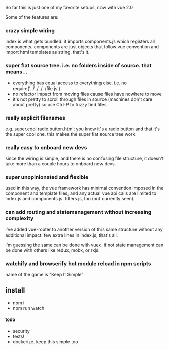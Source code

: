 So far this is just one of my favorite setups, now with vue 2.0

Some of the features are:

### crazy simple wiring
index is what gets bundled. it imports components.js which registers all components. components are just objects that follow vue convention and import html templates as string. that's it.

### super flat source tree. i.e. no folders inside of source. that means...

 - everything has equal access to everything else. i.e. no require('../../../../file.js')
 - no refactor impact from moving files cause files have nowhere to move
 - it's not pretty to scroll through files in source (machines don't care about pretty) so use Ctrl-P to fuzzy find files

### really explicit filenames
e.g. super.cool.radio.button.html; you know it's a radio button and that it's the super cool one. this makes the super flat source tree work

### really easy to onboard new devs
since the wiring is simple, and there is no confusing file structure, it doesn't take more than a couple hours to onboard new devs.

### super unopinionated and flexible
used in this way, the vue framework has minimal convention imposed in the component and template files, and any actual vue api calls are limited to index.js and components.js. filters.js, too (not currently seen).

### can add routing and statemanagement without increasing complexity
i've added vue-router to another version of this same structure without any additional impact. few extra lines in index.js, that's all.

i'm guessing the same can be done with vuex. if not state management can be done with others like redux, mobx, or rxjs.

### watchify and browserify hot module reload in npm scripts
name of the game is "Keep It Simple"

## install

- npm i
- npm run watch

#### todo

- security
- tests!
- dockerize. keep this simple too
